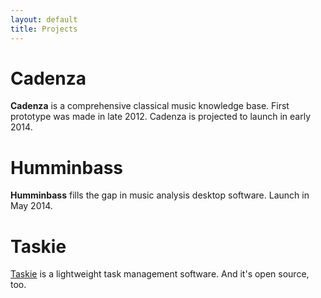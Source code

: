 ```yaml
---
layout: default
title: Projects
---
```


# Cadenza
**Cadenza** is a comprehensive classical music knowledge base. First prototype was made in late 2012. Cadenza is projected to launch in early 2014.

# Humminbass
**Humminbass** fills the gap in music analysis desktop software. Launch in May 2014.

# Taskie
<a href="https://github.com/Hauptstimme/taskie" class="github-link" target="_blank"><i class="icon-github"></i>Taskie</a> is a lightweight task management software. And it's open source, too.
